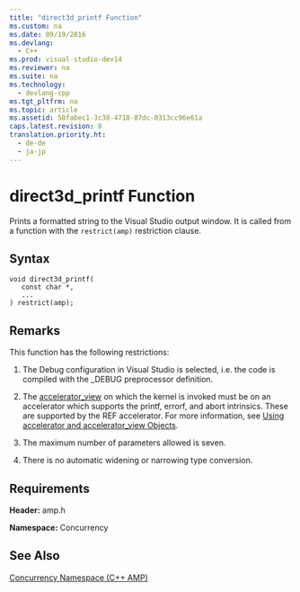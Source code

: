 ```yaml
---
title: "direct3d_printf Function"
ms.custom: na
ms.date: 09/19/2016
ms.devlang: 
  - C++
ms.prod: visual-studio-dev14
ms.reviewer: na
ms.suite: na
ms.technology: 
  - devlang-cpp
ms.tgt_pltfrm: na
ms.topic: article
ms.assetid: 50fabec1-3c38-4718-87dc-0313cc96e61a
caps.latest.revision: 8
translation.priority.ht: 
  - de-de
  - ja-jp
---
```

# direct3d_printf Function
Prints a formatted string to the Visual Studio output window. It is called from a function with the `restrict(amp)` restriction clause.  
  
## Syntax  
  
```  
void direct3d_printf(  
   const char *,  
   ...  
) restrict(amp);  
```  
  
## Remarks  
 This function has the following restrictions:  
  
1.  The Debug configuration in Visual Studio is selected, i.e. the code is compiled with the _DEBUG preprocessor definition.  
  
2.  The [accelerator_view](assetId:///accelerator_view?qualifyHint=False&autoUpgrade=True) on which the kernel is invoked must be on an accelerator which supports the printf, errorf, and abort intrinsics. These are supported by the REF accelerator. For more information, see [Using accelerator and accelerator_view Objects](../vs140/Using-accelerator-and-accelerator_view-Objects.md).  
  
3.  The maximum number of parameters allowed is seven.  
  
4.  There is no automatic widening or narrowing type conversion.  
  
## Requirements  
 **Header:** amp.h  
  
 **Namespace:** Concurrency  
  
## See Also  
 [Concurrency Namespace (C++ AMP)](../vs140/Concurrency-Namespace--C---AMP-.md)